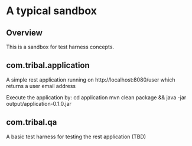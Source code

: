 A typical sandbox
=======

## Overview

This is a sandbox for test harness concepts.


## com.tribal.application

A simple rest application running on http://localhost:8080/user which returns a user email address

Execute the application by:
cd application
mvn clean package && java -jar output/application-0.1.0.jar

## com.tribal.qa

A basic test harness for testing the rest application (TBD)